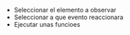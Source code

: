 - Seleccionar el elemento a observar
- Seleccionar a que evento reaccionara
- Ejecutar unas funcioes